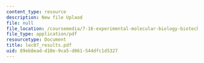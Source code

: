 ```yaml
---
content_type: resource
description: New file Uplaod
file: null
file_location: /coursemedia/7-16-experimental-molecular-biology-biotechnology-ii-spring-2005/89eb8eadd10e9ca5d061544dfc1d5327_lec07_results.pdf
file_type: application/pdf
resourcetype: Document
title: lec07_results.pdf
uid: 89eb8ead-d10e-9ca5-d061-544dfc1d5327
---
```

